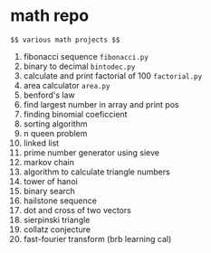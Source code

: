 # math repo

	$$ various math projects $$

01. fibonacci sequence 				``` fibonacci.py ```
02. binary to decimal				``` bintodec.py ```
03. calculate and print factorial of 100	``` factorial.py ```
04. area calculator				``` area.py ```
05. benford's law
06. find largest number in array and print pos
07. finding binomial coeficcient
08. sorting algorithm
09. n queen problem
10. linked list
11. prime number generator using sieve
12. markov chain
13. algorithm to calculate triangle numbers
14. tower of hanoi
15. binary search 
16. hailstone sequence
17. dot and cross of two vectors 
18. sierpinski triangle
19. collatz conjecture
20. fast-fourier transform (brb learning cal)
